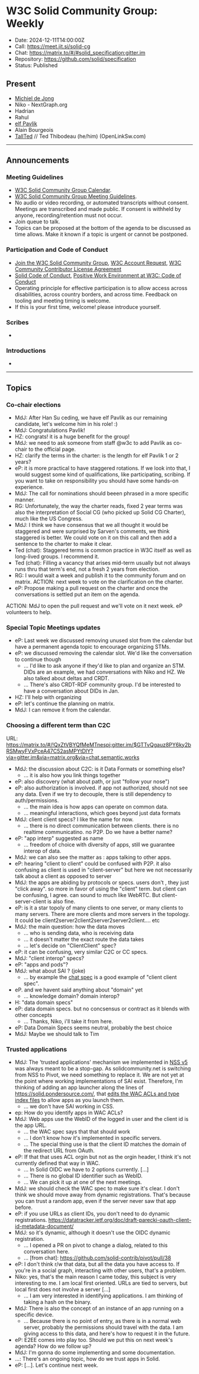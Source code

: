 # W3C Solid Community Group: Weekly

* Date: 2024-12-11T14:00:00Z
* Call: https://meet.jit.si/solid-cg
* Chat: https://matrix.to/#/#solid_specification:gitter.im
* Repository: https://github.com/solid/specification
* Status: Published


## Present
* [Michiel de Jong](https://michielbdejong.com)
* Niko - NextGraph.org
* Hadrian
* Rahul
* [elf Pavlik](https://elf-pavlik.hackers4peace.net)
* Alain Bourgeois
* [TallTed](https://github.com/TallTed/) // Ted Thibodeau (he/him) (OpenLinkSw.com)

---

## Announcements

### Meeting Guidelines
* [W3C Solid Community Group Calendar](https://www.w3.org/groups/cg/solid/calendar).
* [W3C Solid Community Group Meeting Guidelines](https://github.com/w3c-cg/solid/blob/main/meetings/README.md).
* No audio or video recording, or automated transcripts without consent. Meetings are transcribed and made public. If consent is withheld by anyone, recording/retention must not occur.
* Join queue to talk.
* Topics can be proposed at the bottom of the agenda to be discussed as time allows. Make it known if a topic is urgent or cannot be postponed.

### Participation and Code of Conduct
* [Join the W3C Solid Community Group](https://www.w3.org/community/solid/join), [W3C Account Request](http://www.w3.org/accounts/request), [W3C Community Contributor License Agreement](https://www.w3.org/community/about/agreements/cla/)
* [Solid Code of Conduct](https://github.com/solid/process/blob/main/code-of-conduct.md), [Positive Work Environment at W3C: Code of Conduct](https://www.w3.org/policies/code-of-conduct/)
* Operating principle for effective participation is to allow access across disabilities, across country borders, and across time. Feedback on tooling and meeting timing is welcome.
* If this is your first time, welcome! please introduce yourself.


### Scribes
* 

### Introductions
*

---

## Topics

### Co-chair elections
* MdJ: After Han Su ceding, we have elf Pavlik as our remaining candidate, let's welcome him in his role! :)
* MdJ: Congratulations Pavlik!
* HZ: congrats! it is a huge benefit for the group!
* MdJ: we need to ask someone from staff @w3c to add Pavlik as co-chair to the official page.
* HZ: clarify the terms in the charter: is the length for elf Pavlik 1 or 2 years?
* eP: it is more practical to have staggered rotations. If we look into that, I would suggest some kind of qualifications, like participating, scribing. If you want to take on responsibility you should have some hands-on experience.
* MdJ: The call for nominations should beeen phrased in a more specific manner.
* RG: Unfortunately, the way the charter reads, fixed 2 year terms was also the interpretation of Social CG (who picked up Solid CG Charter), much like the US Congress.
* MdJ: I think we have consensus that we all thought it would be staggered and were surprised by Sarven's comments, we think staggered is better. We could vote on it on this call and then add a sentence to the charter to make it clear.
* Ted (chat): Staggered terms is common practice in W3C itself as well as long-lived groups. I recommend it. 
* Ted (chat): Filling a vacancy that arises mid-term usually but not always runs thru that term's end, not a fresh 2 years from election.
* RG: I would wait a week and publish it to the community forum and on matrix.
ACTION: next week to vote on the clarification on the charter.
* eP: Propose making a pull request on the charter and once the conversations is settled put an item on the agenda. 

ACTION: MdJ to open the pull request and we'll vote on it next week. eP volunteers to help.

### Special Topic Meetings updates

* eP: Last week we discussed removing unused slot from the calendar but have a permanent agenda topic to encourage organizing STMs.
* eP: we discussed removing the calendar slot. We'd like the conversation to continue though
  * ... I'd like to ask anyone if they'd like to plan and organize an STM. DIDs are an example, we had conversations with Niko and HZ. We also talked about deltas and CRDT.
  * ... There's also CRDT-RDF community group. I'd be interested to have a conversation about DIDs in Jan.
* HZ: I'll help with organizing
* eP: let's continue the planning on matrix.
* MdJ: I can remove it from the calendar.

### Choosing a different term than C2C
URL: https://matrix.to/#/!QxZtVBYQfMeMTnespj:gitter.im/$GTTvQgauz8PY6ky2bRSMwyFVxPceA47C52asMPYtDlY?via=gitter.im&via=matrix.org&via=chat.semantic.works

- MdJ: the discussion about C2C: is it Data Formats or something else?
  - ... it is also how you link things together
- eP: also discovery (what about path, or just "follow your nose")
- eP: also authorization is involved. if app not authorized, should not see any data. Even if we try to decouple, there is still dependency to auth/permissions.
  - ... the main idea is how apps can operate on common data.
  - ... meaningful interactions, which goes beyond just data formats
- MdJ: client client specs? I like the name for now.
  - ... there is no direct communication between clients. there is no realtime communicatino. no P2P. Do we have a better name?
- eP: "app interp" suggested as name
  - ... freedom of choice with diversity of apps, still we guarantee interop of data.
- MdJ: we can also see the matter as : apps talking to other apps.
- eP: hearing "client to client" could be confused with P2P. it also confusing as client is used in "client-server" but here we not necessarily talk about a client as opposed to server
- MdJ: the apps are abiding by protocols or specs. users don't , they just "click away". so more in favor of using the "client" term. but client can be confusing, I agree. can sound to much like WebRTC. But client-server-client is also fine.
- eP: is it a star topoly of many clients to one server, or many clients to many servers. There are more clients and more servers in the topology. It could be client2server2client2server2server2client.... etc
- MdJ: the main question: how the data moves
  - ... who is sending data, who is receiving data
  - ... it doesn't matter the exact route the data takes
  - ... let's decide on "ClientClient" spec?
- eP: it can be confusing, very similar C2C or CC specs.
- MdJ: "client interop" specs?
- eP: "apps and pods"?
- MdJ: what about SAI ? (joke)
    - ... by example the [chat spec](https://github.com/solid/chat) is a good example of "client client spec".
- eP. and we havent said anything about "domain" yet
  - ... knowledge domain? domain interop? 
- H: "data domain specs"
- eP: data domain specs. but no concsensus or contract as it blends with other concepts
  - ... Thanks, Niko, i'll take it from here.
- eP: Data Domain Specs seems neutral, probably the best choice
- MdJ: Maybe we should talk to Tim

### Trusted applications
* MdJ: The 'trusted applications' mechanism we implemented in [NSS v5](https://github.com/nodeSolidServer/node-solid-server/blob/v5.0.0/CHANGELOG.md#500) was always meant to be a stop-gap. As solidcommunity.net is switching from NSS to Pivot, we need something to replace it. We are not yet at the point where working implementations of SAI exist. Therefore, I'm thinking of adding an app launcher along the lines of https://solid.pondersource.com/, that [edits the WAC ACLs and type index files](https://github.com/inrupt/launcher-exploration/blob/master/src/services/preparePod/preparePodForApp.ts) to allow apps as you launch them.
  - ... we don't have SAI working in CSS.
* ep: How do you identify apps in WAC ACLs?
* MdJ: Web apps use the WebID of the logged in user and the client id is the app URL.
  - ... the WAC spec says that that should work
  - ... I don't know how it's implemented in specific servers.
  - ... The special thing use is that the client ID matches the domain of the redirect URL from OAuth.
* eP: If that that uses ACL orgin but not as the orgin header, I think it's not currently defined that way in WAC.
  - ... In Solid OIDC we have to 2 options currently. [...]
  - ... There is no global ID identifier such as WebID. 
  - ... We can pick it up at one of the next meetings.
* MdJ: we should check the WAC spec to make sure it's clear. I don't think we should move away from dynamic registrations. That's because you can trust a random app, even if the server never saw that app before.
* eP: if you use URLs as client IDs, you don't need to do dynamic registrations. https://datatracker.ietf.org/doc/draft-parecki-oauth-client-id-metadata-document/
* MdJ: so it's dynamic, although it doesn't use the OIDC dynamic registration.
  - ... I opened a PR on pivot to change a dialog, related to this conversation here.
  - ... [from chat]: https://github.com/solid-contrib/pivot/pull/38
* eP: I don't think r/w that data, but all the data you have access to. If you're in a social graph, interacting with other users, that's a problem.
* Niko: yes, that's the main reason I came today, this subject is very interesting to me. I am local first oriented. URLs are tied to servers, but local first does not involve a server [...]
  - ... I am very interested in identifying applications. I am thinking of taking a hash on the binary. 
* MdJ: There is also the concept of an instance of an app running on a specific device.
  - ... Because there is no point of entry, as there is in a normal web server, probably the permissions should travel with the data. I am giving access to this data, and here's how to request it in the future.
* eP: E2EE comes into play too. Should we put this on next week's agenda? How do we follow up?
* MdJ: I'm gonna do some implementing and some documentation.
* ...: There's an ongoing topic, how do we trust apps in Solid.
* eP: [...]. Let's continue next week.
